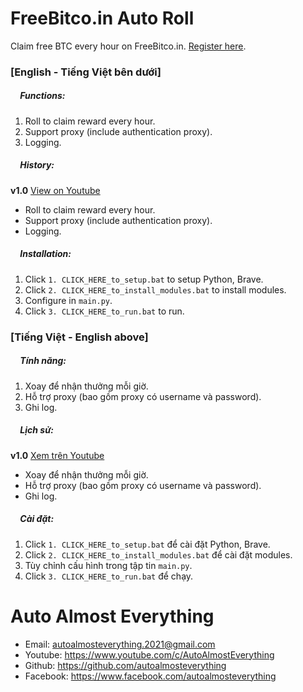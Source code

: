 # FreeBitco.in Auto Roll

Claim free BTC every hour on FreeBitco.in. [Register here](https://freebitco.in/?r=41974942).

### [English - Tiếng Việt bên dưới]

##### <img src="https://www.svgrepo.com/show/226569/rec-dot.svg" width="12" height="12"> Functions:

1. Roll to claim reward every hour.
2. Support proxy (include authentication proxy).
3. Logging.

##### <img src="https://www.svgrepo.com/show/226569/rec-dot.svg" width="12" height="12"> History:

**v1.0** [View on Youtube](https://youtu.be/P2apjv1qhm8)

- Roll to claim reward every hour.
- Support proxy (include authentication proxy).
- Logging.

##### <img src="https://www.svgrepo.com/show/226569/rec-dot.svg" width="12" height="12"> Installation:

1. Click `1. CLICK_HERE_to_setup.bat` to setup Python, Brave.
2. Click `2. CLICK_HERE_to_install_modules.bat` to install modules.
3. Configure in `main.py`.
4. Click `3. CLICK_HERE_to_run.bat` to run.

### [Tiếng Việt - English above]

##### <img src="https://www.svgrepo.com/show/226569/rec-dot.svg" width="12" height="12"> Tính năng:

1. Xoay để nhận thưởng mỗi giờ.
2. Hỗ trợ proxy (bao gồm proxy có username và password).
3. Ghi log.

##### <img src="https://www.svgrepo.com/show/226569/rec-dot.svg" width="12" height="12"> Lịch sử:

**v1.0** [Xem trên Youtube](https://youtu.be/P2apjv1qhm8)

- Xoay để nhận thưởng mỗi giờ.
- Hỗ trợ proxy (bao gồm proxy có username và password).
- Ghi log.

##### <img src="https://www.svgrepo.com/show/226569/rec-dot.svg" width="12" height="12"> Cài đặt:

1. Click `1. CLICK_HERE_to_setup.bat` để cài đặt Python, Brave.
2. Click `2. CLICK_HERE_to_install_modules.bat` để cài đặt modules.
3. Tùy chỉnh cấu hình trong tập tin `main.py`.
4. Click `3. CLICK_HERE_to_run.bat` để chạy.

# Auto Almost Everything

- Email: autoalmosteverything.2021@gmail.com
- Youtube: https://www.youtube.com/c/AutoAlmostEverything
- Github: https://github.com/autoalmosteverything
- Facebook: https://www.facebook.com/autoalmosteverything
